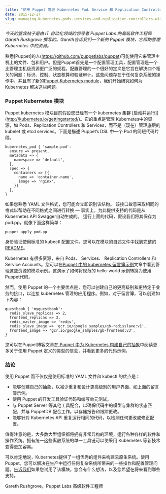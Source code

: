 ```yaml
---
title: "使用 Puppet 管理 Kubernetes Pod、Service 和 Replication Controller"
date: 2015-12-17
slug: managing-kubernetes-pods-services-and-replication-controllers-with-puppet
---
```



_今天的嘉宾帖子是由 IT 自动化领域的领导者 Puppet Labs 的高级软件工程师 Gareth Rushgrove 撰写的。Gareth告诉我们一个新的 Puppet 模块，它帮助管理 Kubernetes 中的资源。_

熟悉[Puppet]的人(https://github.com/puppetlabs/puppet)可能使用它来管理主机上的文件、包和用户。但是Puppet首先是一个配置管理工具，配置管理是一个比管理主机级资源更广泛的规程。配置管理的一个很好的定义是它旨在解决四个相关的问题：标识、控制、状态核算和验证审计。这些问题存在于任何复杂系统的操作中，并且有了新的[Puppet Kubernetes module](https://forge.puppetlabs.com/garethr/kubernetes)，我们开始研究如何为 Kubernetes 解决这些问题。


### Puppet Kubernetes 模块

Puppet kubernetes 模块目前假设您已经有一个 kubernetes 集群 [启动并运行]](http://kubernetes.io/gettingstarted/)。它的重点是管理 Kubernetes中的资源，如 Pods、Replication Controllers 和 Services，而不是（现在）管理底层的 kubelet 或 etcd services。下面是描述 Puppet’s DSL 中一个 Pod 的简短代码片段。


```
kubernetes_pod { 'sample-pod':
  ensure => present,
  metadata => {
    namespace => 'default',
  },
  spec => {
    containers => [{
      name => 'container-name',
      image => 'nginx',
    }]
  },
}
```

如果您熟悉 YAML 文件格式，您可能会立即识别该结构。 该接口故意采取相同的格式以帮助在不同格式之间进行转换 — 事实上，为此提供支持的代码是从Kubernetes API Swagger自动生成的。 运行上面的代码，假设我们将其保存为 pod.pp，就像下面这样简单：


```
puppet apply pod.pp
```


身份验证使用标准的 kubectl 配置文件。您可以在模块的自述文件中找到完整的[README](https://github.com/garethr/garethr-kubernetes/blob/master/README.md)。

Kubernetes 有很多资源，来自 Pods、 Services、 Replication Controllers 和 Service Accounts。您可以在[Puppet 中的 kubernetes 留言簿示例](https://puppetlabs.com/blog/kubernetes-guestbook-example-puppet)文章中看到管理这些资源的模块示例。这演示了如何将规范的 hello-world 示例转换为使用 Puppet代码。


然而，使用 Puppet 的一个主要优点是，您可以创建自己的更高级别和更特定于业务的接口，以连接 kubernetes 管理的应用程序。例如，对于留言簿，可以创建如下内容：

```
guestbook { 'myguestbook':
  redis_slave_replicas => 2,
  frontend_replicas => 3,
  redis_master_image => 'redis',
  redis_slave_image => 'gcr.io/google_samples/gb-redisslave:v1',
  frontend_image => 'gcr.io/google_samples/gb-frontend:v3',
}
```


您可以在Puppet博客文章[在 Puppet 中为 Kubernetes 构建自己的抽象](https://puppetlabs.com/blog/building-your-own-abstractions-kubernetes-puppet)中阅读更多关于使用 Puppet 定义的类型的信息，并看到更多的代码示例。


### 结论

使用 Puppet 而不仅仅是使用标准的 YAML 文件和 kubectl 的优点是：


- 能够创建自己的抽象，以减少重复和设计更高级别的用户界面，如上面的留言簿示例。
- 使用 Puppet 的开发工具验证代码和编写单元测试。
- 与 Puppet Server 等其他工具配合，以确保代码中的模型与集群的状态匹配，并与 PuppetDB 配合工作，以存储报告和跟踪更改。
- 能够针对 Kubernetes API 重复运行相同的代码，以检测任何更改或修正配置。


值得注意的是，大多数大型组织都将拥有非常异构的环境，运行各种各样的软件和操作系统。拥有统一这些离散系统的单一工具链可以使采用 Kubernetes 等新技术变得更加容易。


可以肯定地说，Kubernetes提供了一组优秀的组件来构建云原生系统。使用 Puppet，您可以解决在生产中运行任何复杂系统所带来的一些操作和配置管理问题。[告诉我们](mailto:gareth@puppetlabs.com)如果您试用了该模块，您会有什么想法，以及您希望在将来看到哪些支持。


Gareth Rushgrove，Puppet Labs 高级软件工程师

